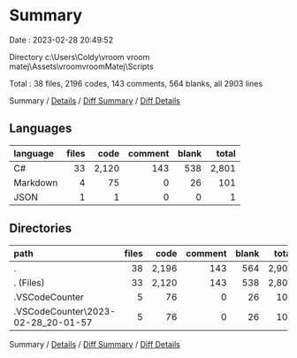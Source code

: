 # Summary

Date : 2023-02-28 20:49:52

Directory c:\\Users\\Coldy\\vroom vroom matej\\Assets\\vroomvroomMatej\\Scripts

Total : 38 files,  2196 codes, 143 comments, 564 blanks, all 2903 lines

Summary / [Details](details.md) / [Diff Summary](diff.md) / [Diff Details](diff-details.md)

## Languages
| language | files | code | comment | blank | total |
| :--- | ---: | ---: | ---: | ---: | ---: |
| C# | 33 | 2,120 | 143 | 538 | 2,801 |
| Markdown | 4 | 75 | 0 | 26 | 101 |
| JSON | 1 | 1 | 0 | 0 | 1 |

## Directories
| path | files | code | comment | blank | total |
| :--- | ---: | ---: | ---: | ---: | ---: |
| . | 38 | 2,196 | 143 | 564 | 2,903 |
| . (Files) | 33 | 2,120 | 143 | 538 | 2,801 |
| .VSCodeCounter | 5 | 76 | 0 | 26 | 102 |
| .VSCodeCounter\\2023-02-28_20-01-57 | 5 | 76 | 0 | 26 | 102 |

Summary / [Details](details.md) / [Diff Summary](diff.md) / [Diff Details](diff-details.md)